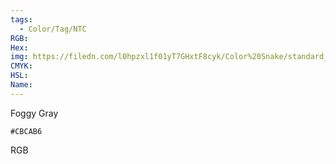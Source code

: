 ```yaml
---
tags:
  - Color/Tag/NTC
RGB:
Hex:
img: https://filedn.com/l0hpzxl1f01yT7GHxtF8cyk/Color%20Snake/standard_csv_to_svg//CBCAB6.svg
CMYK:
HSL:
Name:
---
```

Foggy Gray
```palette
#CBCAB6
```
RGB
